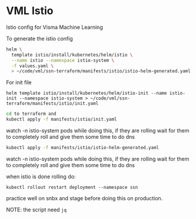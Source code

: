# VML Istio
Istio config for Visma Machine Learning

To generate the istio config

```bash
helm \
  template istio/install/kubernetes/helm/istio \
  --name istio --namespace istio-system \
  -f values.yaml \
  > ~/code/vml/ssn-terraform/manifests/istio/istio-helm-generated.yaml
```

For init file

```
helm template istio/install/kubernetes/helm/istio-init --name istio-init --namespace istio-system > ~/code/vml/ssn-terraform/manifests/istio/init.yaml
```
```bash
cd to terraform and
kubectl apply -f manifests/istio/init.yaml
```
watch -n istio-system pods while doing this, if they are rolling wait for them to completely roll and give them some time to do dns
```bash
kubectl apply -f manifests/istio/istio-helm-generated.yaml
```
watch -n istio-system pods while doing this, if they are rolling wait for them to completely roll and give them some time to do dns

when istio is done rolling do:

```
kubectl rollout restart deployment --namespace ssn
```

practice well on snbx and stage before doing this on production.

NOTE: the script need `jq`
